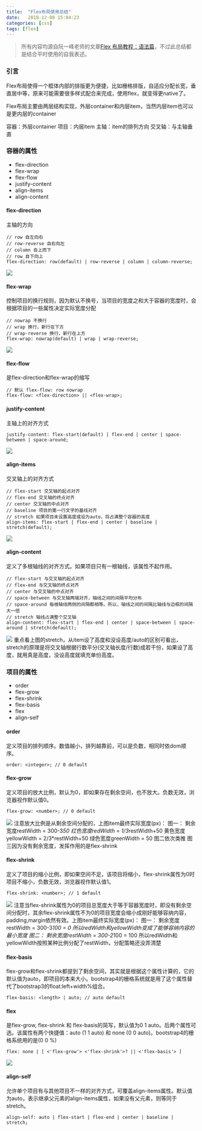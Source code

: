 ```yaml
---
title:  "Flex布局使用总结"
date:   2018-12-08 15:04:23
categories: [css]
tags: [flex]
---
```

> 所有内容均源自阮一峰老师的文章[Flex 布局教程：语法篇][1]，不过此总结都是结合平时使用的自我表述。

### 引言
Flex布局使得一个框体内部的排版更为便捷，比如栅格排版，自适应分配长宽，垂直居中等，原来可能需要很多样式配合来完成，使用flex，就变得更native了。

Flex布局主要由两层结构实现，外层container和内层item，当然内层item也可以是更内层的container

容器：外层container
项目：内层item
主轴：item的排列方向
交叉轴：与主轴垂直

### 容器的属性

 - flex-direction
 - flex-wrap
 - flex-flow
 - justify-content
 - align-items
 - align-content

#### flex-direction
主轴的方向
```
// row 自左向右
// row-reverse 自右向左
// column 自上而下
// row 自下向上
flex-direction: row(default) | row-reverse | column | column-reverse;
```
![](/images/2018-12-08-flex-summary/1.png)

#### flex-wrap
控制项目的换行规则，因为默认不换号，当项目的宽度之和大于容器的宽度时，会根据项目的一些属性决定实际宽度分配
```
// nowrap 不换行
// wrap 换行，新行在下方
// wrap-reverse 换行，新行在上方
flex-wrap: nowrap(default) | wrap | wrap-reverse;
```
![](/images/2018-12-08-flex-summary/2.png)

#### flex-flow
是flex-direction和flex-wrap的缩写
```
// 默认 flex-flow: row nowrap
flex-flow: <flex-direction> || <flex-wrap>;
```
#### justify-content
主轴上的对齐方式
```
justify-content: flex-start(default) | flex-end | center | space-between | space-around;
```
![](/images/2018-12-08-flex-summary/3.png)

#### align-items
交叉轴上的对齐方式
```
// flex-start 交叉轴的起点对齐
// flex-end 交叉轴的终点对齐
// center 交叉轴的中点对齐
// baseline 项目的第一行文字的基线对齐
// stretch 如果项目未设置高度或设为auto，将占满整个容器的高度
align-items: flex-start | flex-end | center | baseline | stretch(default);
```

![](/images/2018-12-08-flex-summary/4.png)

#### align-content
定义了多根轴线的对齐方式。如果项目只有一根轴线，该属性不起作用。
```
// flex-start 与交叉轴的起点对齐
// flex-end 与交叉轴的终点对齐
// center 与交叉轴的中点对齐
// space-between 与交叉轴两端对齐，轴线之间的间隔平均分布
// space-around 每根轴线两侧的间隔都相等。所以，轴线之间的间隔比轴线与边框的间隔大一倍
// stretch 轴线占满整个交叉轴
align-content: flex-start | flex-end | center | space-between | space-around | stretch(default);
```

![](/images/2018-12-08-flex-summary/5.png)
重点看上图的stretch，从item设了高度和没设高度/auto的区别可看出，stretch的原理是将交叉轴根据行数平分(交叉轴长度/行数)成若干份，如果设了高度，就用真是高度，没设高度就填充单份高度。

### 项目的属性

 - order
 - flex-grow
 - flex-shrink
 - flex-basis
 - flex
 - align-self

#### order
定义项目的排列顺序。数值越小，排列越靠前，可以是负数，相同时依dom顺序。
```
order: <integer>; // 0 default
```
#### flex-grow
定义项目的放大比例，默认为0，即如果存在剩余空间，也不放大。负数无效，浏览器视作默认值0。
```
flex-grow: <number>; // 0 default
```
![](/images/2018-12-08-flex-summary/6.png)
注意放大比例是从剩余空间分配的，上图item最终实际宽度(px)：
图一：
剩余宽度restWidth = 300-3*50
红色宽度redWidth = 1/3*restWidth+50
黄色宽度yellowWidth = 2/3*restWidth+50
绿色宽度greenWidth = 50
图二依次类推
图三因为没有剩余宽度，发挥作用的是flex-shrink

#### flex-shrink
定义了项目的缩小比例，即如果空间不足，该项目将缩小，flex-shrink属性为0时项目不缩小，负数无效，浏览器视作默认值1。
```
flex-shrink: <number>; // 1 default
```
![](/images/2018-12-08-flex-summary/7.png)
注意当flex-shrink属性为0的项目总宽度大于等于容器宽度时，即没有剩余空间分配时，其余flex-shrink属性不为0的项目宽度会缩小成刚好能够容纳内容，padding,margin依然有效。上图item最终实际宽度(px)：
图一：
剩余宽度restWidth = 300-3*100 = 0
所以redWidth和yellowWidth变成了能够容纳内容的最小宽度
图二：
剩余宽度restWidth = 300-2*100 = 100
所以redWidth和yellowWidth按照某种比例分配了restWidth，分配策略还没弄清楚


#### flex-basis
flex-grow和flex-shrink都提到了剩余空间，其实就是根据这个属性计算的，它的默认值为auto，即项目的本来大小。bootstrap4的栅格系统就是用了这个属性替代了bootstrap3的float:left+width%组合。
```
flex-basis: <length> | auto; // auto default
```
#### flex
是flex-grow, flex-shrink 和 flex-basis的简写，默认值为0 1 auto。后两个属性可选。该属性有两个快捷值：auto (1 1 auto) 和 none (0 0 auto)。bootstrap4的栅格系统用的是(0 0 %)
```
flex: none | [ <'flex-grow'> <'flex-shrink'>? || <'flex-basis'> ]
```
![](/images/2018-12-08-flex-summary/8.png)

#### align-self
允许单个项目有与其他项目不一样的对齐方式，可覆盖align-items属性。默认值为auto，表示继承父元素的align-items属性，如果没有父元素，则等同于stretch。
```
align-self: auto | flex-start | flex-end | center | baseline | stretch;
```



  [1]: http://www.ruanyifeng.com/blog/2015/07/flex-grammar.html